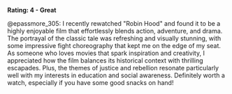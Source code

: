 **Rating: 4 - Great**

@epassmore_305: I recently rewatched "Robin Hood" and found it to be a highly enjoyable film that effortlessly blends action, adventure, and drama. The portrayal of the classic tale was refreshing and visually stunning, with some impressive fight choreography that kept me on the edge of my seat. As someone who loves movies that spark inspiration and creativity, I appreciated how the film balances its historical context with thrilling escapades. Plus, the themes of justice and rebellion resonate particularly well with my interests in education and social awareness. Definitely worth a watch, especially if you have some good snacks on hand!